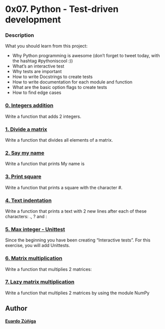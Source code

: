 # 0x07. Python - Test-driven development

### Description

What you should learn from this project:

- Why Python programming is awesome (don’t forget to tweet today, with the hashtag #pythoniscool :))
- What’s an interactive test
- Why tests are important
- How to write Docstrings to create tests
- How to write documentation for each module and function
- What are the basic option flags to create tests
- How to find edge cases

### [0. Integers addition](https://github.com/edwardzuniga/ "0. Integers addition")

Write a function that adds 2 integers.

### [1. Divide a matrix](https://github.com/edwardzuniga/ "1. Divide a matrix")

Write a function that divides all elements of a matrix.

### [2. Say my name](https://github.com/edwardzuniga/ "2. Say my name")

Write a function that prints My name is

### [3. Print square](https://github.com/edwardzuniga/ "3. Print square")

Write a function that prints a square with the character #.

### [4. Text indentation](https://github.com/edwardzuniga/ "4. Text indentation")

Write a function that prints a text with 2 new lines after each of these characters: ., ? and :

### [5. Max integer - Unittest](https://github.com/edwardzuniga/ "5. Max integer - Unittest")

Since the beginning you have been creating “Interactive tests”. For this exercise, you will add Unittests.

### [6. Matrix multiplication](https://github.com/edwardzuniga/ "6. Matrix multiplication")

Write a function that multiplies 2 matrices:

### [7. Lazy matrix multiplication](https://github.com/edwardzuniga/ ". Lazy matrix multiplication")

Write a function that multiplies 2 matrices by using the module NumPy


## Author

#### [ Euardo Zúñiga](https://github.com/edwardzuniga " Euardo Zúñiga")
